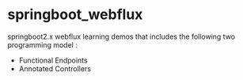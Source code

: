 # springboot_webflux
springboot2.x webflux learning demos that includes the following two programming model :
+ Functional Endpoints
+ Annotated Controllers

